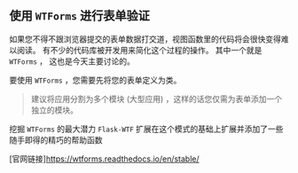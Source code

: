 ## 使用 `WTForms` 进行表单验证
如果您不得不跟浏览器提交的表单数据打交道，视图函数里的代码将会很快变得难以阅读。
有不少的代码库被开发用来简化这个过程的操作。
其中一个就是 `WTForms` ， 这也是今天主要讨论的。

要使用 `WTForms` ，您需要先将您的表单定义为类。
> 建议将应用分割为多个模块 (大型应用) ，这样的话您仅需为表单添加一个独立的模块。

挖掘 `WTForms` 的最大潜力
`Flask-WTF` 扩展在这个模式的基础上扩展并添加了一些随手即得的精巧的帮助函数


[官网链接]<https://wtforms.readthedocs.io/en/stable/>